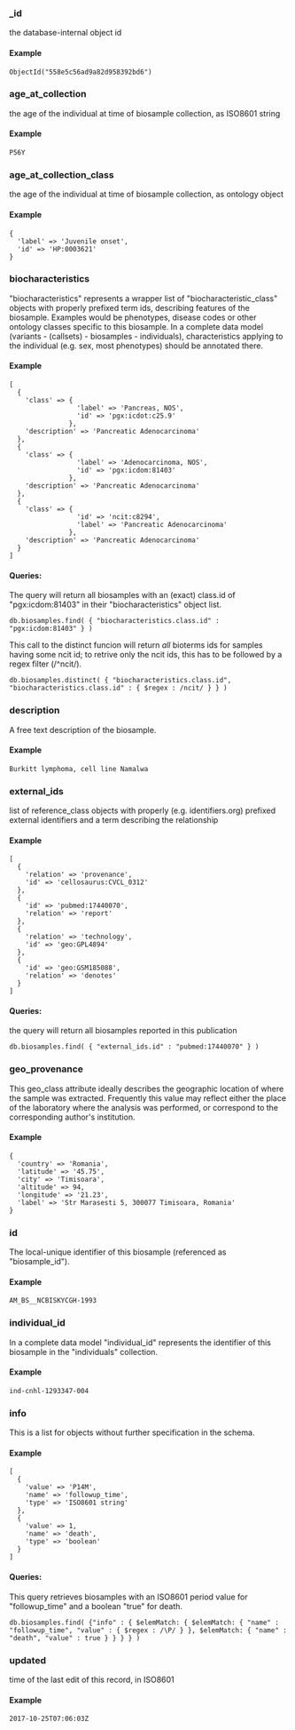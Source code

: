 
### _id

the database-internal object id

#### Example

`ObjectId("558e5c56ad9a82d958392bd6")
`

### age_at_collection

the age of the individual at time of biosample collection, as ISO8601 string

#### Example

`P56Y
`

### age_at_collection_class

the age of the individual at time of biosample collection, as ontology object

#### Example

```
{
  'label' => 'Juvenile onset',
  'id' => 'HP:0003621'
}

```

### biocharacteristics

"biocharacteristics" represents a wrapper list of "biocharacteristic_class" objects with properly prefixed term ids, describing features of the biosample.
Examples would be phenotypes, disease codes or other ontology classes specific to this biosample. In a complete data model (variants - (callsets) - biosamples - individuals), characteristics applying to the individual (e.g. sex, most phenotypes) should be annotated there.


#### Example

```
[
  {
    'class' => {
                 'label' => 'Pancreas, NOS',
                 'id' => 'pgx:icdot:c25.9'
               },
    'description' => 'Pancreatic Adenocarcinoma'
  },
  {
    'class' => {
                 'label' => 'Adenocarcinoma, NOS',
                 'id' => 'pgx:icdom:81403'
               },
    'description' => 'Pancreatic Adenocarcinoma'
  },
  {
    'class' => {
                 'id' => 'ncit:c8294',
                 'label' => 'Pancreatic Adenocarcinoma'
               },
    'description' => 'Pancreatic Adenocarcinoma'
  }
]

```

#### Queries:
The query will return all biosamples with an (exact) class.id of "pgx:icdom:81403" in their "biocharacteristics" object list.

```
db.biosamples.find( { "biocharacteristics.class.id" : "pgx:icdom:81403" } )
```

This call to the distinct funcion will return *all* bioterms ids for samples having some ncit id; to retrive only the ncit ids, this has to be followed by a regex filter (/^ncit/).

```
db.biosamples.distinct( { "biocharacteristics.class.id", "biocharacteristics.class.id" : { $regex : /ncit/ } } )
```

### description

A free text description of the biosample.

#### Example

`Burkitt lymphoma, cell line Namalwa
`

### external_ids

list of reference_class objects with properly (e.g. identifiers.org) prefixed external identifiers and a term describing the relationship

#### Example

```
[
  {
    'relation' => 'provenance',
    'id' => 'cellosaurus:CVCL_0312'
  },
  {
    'id' => 'pubmed:17440070',
    'relation' => 'report'
  },
  {
    'relation' => 'technology',
    'id' => 'geo:GPL4894'
  },
  {
    'id' => 'geo:GSM185088',
    'relation' => 'denotes'
  }
]

```

#### Queries:
the query will return all biosamples reported in this publication
```
db.biosamples.find( { "external_ids.id" : "pubmed:17440070" } )
```

### geo_provenance

This geo_class attribute ideally describes the geographic location of where the sample was extracted.
Frequently this value may reflect either the place of the laboratory where the analysis was performed, or correspond to the corresponding author's institution.


#### Example

```
{
  'country' => 'Romania',
  'latitude' => '45.75',
  'city' => 'Timisoara',
  'altitude' => 94,
  'longitude' => '21.23',
  'label' => 'Str Marasesti 5, 300077 Timisoara, Romania'
}

```

### id

The local-unique identifier of this biosample (referenced as "biosample_id").

#### Example

`AM_BS__NCBISKYCGH-1993
`

### individual_id

In a complete data model "individual_id" represents the identifier of this biosample in the "individuals" collection.


#### Example

`ind-cnhl-1293347-004
`

### info

This is a list for objects without further specification in the schema.


#### Example

```
[
  {
    'value' => 'P14M',
    'name' => 'followup_time',
    'type' => 'ISO8601 string'
  },
  {
    'value' => 1,
    'name' => 'death',
    'type' => 'boolean'
  }
]

```

#### Queries:
This query retrieves biosamples with an ISO8601 period value for "followup_time" and a boolean "true" for death.

```
db.biosamples.find( {"info" : { $elemMatch: { $elemMatch: { "name" : "followup_time", "value" : { $regex : /\P/ } }, $elemMatch: { "name" : "death", "value" : true } } } } )
```

### updated

time of the last edit of this record, in ISO8601

#### Example

`2017-10-25T07:06:03Z
`

